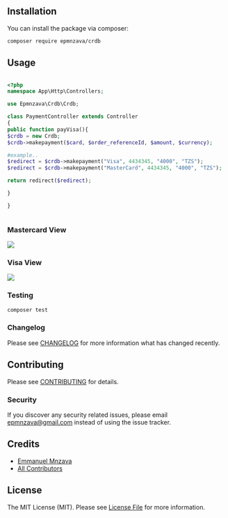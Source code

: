 ## Installation

You can install the package via composer:

```bash
composer require epmnzava/crdb
```

## Usage

```php

<?php
namespace App\Http\Controllers;

use Epmnzava\Crdb\Crdb;

class PaymentController extends Controller
{
public function payVisa(){
$crdb = new Crdb;
$crdb->makepayment($card, $order_referenceId, $amount, $currency);

#example..
$redirect = $crdb->makepayment("Visa", 4434345, "4000", "TZS");
$redirect = $crdb->makepayment("MasterCard", 4434345, "4000", "TZS");

return redirect($redirect);

}

}



```

### Mastercard View

<img src="https://github.com/dbrax/crdb/blob/main/mastercard2.png">

### Visa View

<img src="https://github.com/dbrax/crdb/blob/main/visa2.png">

### Testing

```bash
composer test
```

### Changelog

Please see [CHANGELOG](CHANGELOG.md) for more information what has changed recently.

## Contributing

Please see [CONTRIBUTING](CONTRIBUTING.md) for details.

### Security

If you discover any security related issues, please email epmnzava@gmail.com instead of using the issue tracker.

## Credits

- [Emmanuel Mnzava](https://github.com/dbrax)
- [All Contributors](../../contributors)

## License

The MIT License (MIT). Please see [License File](LICENSE.md) for more information.
